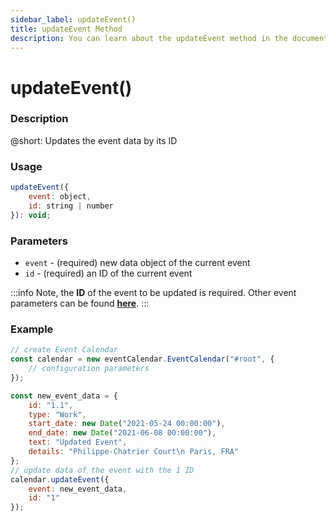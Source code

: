 ```yaml
---
sidebar_label: updateEvent()
title: updateEvent Method
description: You can learn about the updateEvent method in the documentation of the DHTMLX JavaScript Event Calendar library. Browse developer guides and API reference, try out code examples and live demos, and download a free 30-day evaluation version of DHTMLX Event Calendar.
---
```


# updateEvent()

### Description

@short: Updates the event data by its ID

### Usage

~~~jsx {}
updateEvent({ 
	event: object, 
	id: string | number 
}): void;
~~~

### Parameters

- `event` - (required) new data object of the current event
- `id` - (required) an ID of the current event

:::info
Note, the **ID** of the event to be updated is required. Other event parameters can be found [**here**](api/config/js_eventcalendar_data_config.md).
:::

### Example

~~~jsx {6-13,15-18}
// create Event Calendar
const calendar = new eventCalendar.EventCalendar("#root", {
	// configuration parameters
});

const new_event_data = {
	id: "1.1",
	type: "Work",
	start_date: new Date("2021-05-24 00:00:00"),
	end_date: new Date("2021-06-08 00:00:00"),
	text: "Updated Event",
	details: "Philippe-Chatrier Court\n Paris, FRA"
};
// update data of the event with the 1 ID
calendar.updateEvent({
	event: new_event_data,
	id: "1"
});
~~~
